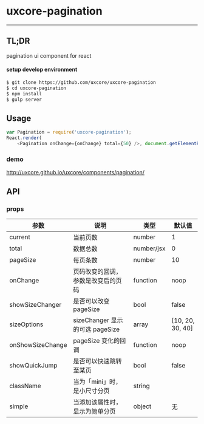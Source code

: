# uxcore-pagination

---

## TL;DR

pagination ui component for react

#### setup develop environment

```sh
$ git clone https://github.com/uxcore/uxcore-pagination
$ cd uxcore-pagination
$ npm install
$ gulp server
```

## Usage

```js
var Pagination = require('uxcore-pagination');
React.render(
	<Pagination onChange={onChange} total={50} />, document.getElementById('target'));
```

### demo
http://uxcore.github.io/uxcore/components/pagination/

## API

### props

|参数|说明|类型|默认值|
|---|----|---|------|
|current|当前页数|number|1|
|total|数据总数|number/jsx|0|
|pageSize|每页条数|number|10|
|onChange|页码改变的回调，参数是改变后的页码|function|noop|
|showSizeChanger|是否可以改变 pageSize|bool|false|
|sizeOptions|sizeChanger 显示的可选 pageSize|array|[10, 20, 30, 40]|
|onShowSizeChange|pageSize 变化的回调|function|noop|
|showQuickJump|是否可以快速跳转至某页|bool|false|
|className|当为「mini」时，是小尺寸分页|string||
|simple|当添加该属性时，显示为简单分页|object|无|
